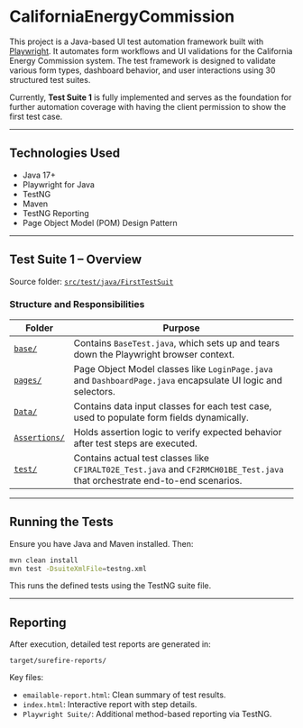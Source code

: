 # CaliforniaEnergyCommission

This project is a Java-based UI test automation framework built with [Playwright](https://playwright.dev/java/). It automates form workflows and UI validations for the California Energy Commission system. The test framework is designed to validate various form types, dashboard behavior, and user interactions using 30 structured test suites.

Currently, **Test Suite 1** is fully implemented and serves as the foundation for further automation coverage with having the client permission to show the first test case.

---

## Technologies Used

* Java 17+
* Playwright for Java
* TestNG
* Maven
* TestNG Reporting
* Page Object Model (POM) Design Pattern

---

## Test Suite 1 – Overview

Source folder:
[`src/test/java/FirstTestSuit`](https://github.com/Ruhanyat-994/CaliforniaEnergyCommission/tree/main/src/test/java/FirstTestSuit)

### Structure and Responsibilities

| Folder                                                                                                                       | Purpose                                                                                                                     |
| ---------------------------------------------------------------------------------------------------------------------------- | --------------------------------------------------------------------------------------------------------------------------- |
| [`base/`](https://github.com/Ruhanyat-994/CaliforniaEnergyCommission/tree/main/src/test/java/FirstTestSuit/base)             | Contains `BaseTest.java`, which sets up and tears down the Playwright browser context.                                      |
| [`pages/`](https://github.com/Ruhanyat-994/CaliforniaEnergyCommission/tree/main/src/test/java/FirstTestSuit/pages)           | Page Object Model classes like `LoginPage.java` and `DashboardPage.java` encapsulate UI logic and selectors.                |
| [`Data/`](https://github.com/Ruhanyat-994/CaliforniaEnergyCommission/tree/main/src/test/java/FirstTestSuit/Data)             | Contains data input classes for each test case, used to populate form fields dynamically.                                   |
| [`Assertions/`](https://github.com/Ruhanyat-994/CaliforniaEnergyCommission/tree/main/src/test/java/FirstTestSuit/Assertions) | Holds assertion logic to verify expected behavior after test steps are executed.                                            |
| [`test/`](https://github.com/Ruhanyat-994/CaliforniaEnergyCommission/tree/main/src/test/java/FirstTestSuit/test)             | Contains actual test classes like `CF1RALT02E_Test.java` and `CF2RMCH01BE_Test.java` that orchestrate end-to-end scenarios. |

---

## Running the Tests

Ensure you have Java and Maven installed. Then:

```bash
mvn clean install
mvn test -DsuiteXmlFile=testng.xml
```

This runs the defined tests using the TestNG suite file.

---

## Reporting

After execution, detailed test reports are generated in:

```
target/surefire-reports/
```

Key files:

* `emailable-report.html`: Clean summary of test results.
* `index.html`: Interactive report with step details.
* `Playwright Suite/`: Additional method-based reporting via TestNG.


